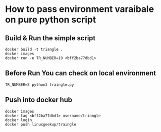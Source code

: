 # How to pass environment varaibale on pure python script

## Build & Run the simple script
```
docker build -t triangle .
docker images 
docker run -e TR_NUMBER=10 <bff2ba77dbd1>
```

## Before Run You can check on local environment
```
TR_NUMBER=8 python3 traingle.py
```

## Push into docker hub
```
docker images
docker tag <bff2ba77dbd1> username/triangle
docker login 
docker push linuxgeekup/traingle
```